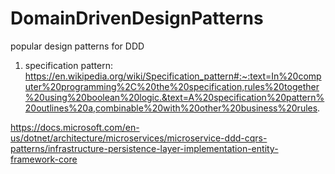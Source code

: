 # DomainDrivenDesignPatterns
popular design patterns for DDD


1. specification pattern: https://en.wikipedia.org/wiki/Specification_pattern#:~:text=In%20computer%20programming%2C%20the%20specification,rules%20together%20using%20boolean%20logic.&text=A%20specification%20pattern%20outlines%20a,combinable%20with%20other%20business%20rules.

https://docs.microsoft.com/en-us/dotnet/architecture/microservices/microservice-ddd-cqrs-patterns/infrastructure-persistence-layer-implementation-entity-framework-core

